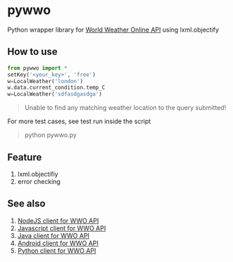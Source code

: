 pywwo
=====

Python wrapper library for [World Weather Online API](http://www.worldweatheronline.com) using lxml.objectify

How to use
---------------
```python
from pywwo import *
setKey('<your_key>', 'free')
w=LocalWeather('london')
w.data.current_condition.temp_C
w=LocalWeather('sdfasdgasdga')
```
> Unable to find any matching weather location to the query submitted!

For more test cases, see test run inside the script
> python pywwo.py

Feature
---------
1. lxml.objectifiy
2. error checking

See also
--------
1. [NodeJS client for WWO API](https://github.com/michaelben/nodejswwo)
2. [Javascript client for WWO API](https://github.com/michaelben/jswwo)
3. [Java client for WWO API](https://github.com/michaelben/JavaWWO)
4. [Android client for WWO API](https://github.com/michaelben/AndroidWWO)
5. [Python client for WWO API](https://github.com/michaelben/pywwo)
